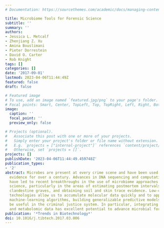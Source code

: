 ```yaml
---
# Documentation: https://sourcethemes.com/academic/docs/managing-content/

title: Microbiome Tools for Forensic Science
subtitle: ''
summary: ''
authors:
- Jessica L. Metcalf
- Zhenjiang Z. Xu
- Amina Bouslimani
- Pieter Dorrestein
- David O. Carter
- Rob Knight
tags: []
categories: []
date: '2017-09-01'
lastmod: 2023-04-06T11:44:49Z
featured: false
draft: false

# Featured image
# To use, add an image named `featured.jpg/png` to your page's folder.
# Focal points: Smart, Center, TopLeft, Top, TopRight, Left, Right, BottomLeft, Bottom, BottomRight.
image:
  caption: ''
  focal_point: ''
  preview_only: false

# Projects (optional).
#   Associate this post with one or more of your projects.
#   Simply enter your project's folder or file name without extension.
#   E.g. `projects = ["internal-project"]` references `content/project/deep-learning/index.md`.
#   Otherwise, set `projects = []`.
projects: []
publishDate: '2023-04-06T11:44:49.459748Z'
publication_types:
- '2'
abstract: Microbes are present at every crime scene and have been used as physical
  evidence for over a century. Advances in DNA sequencing and computational approaches
  have led to recent breakthroughs in the use of microbiome approaches for forensic
  science, particularly in the areas of estimating postmortem intervals (PMIs), locating
  clandestine graves, and obtaining soil and skin trace evidence. Low-cost, high-throughput
  technologies allow us to accumulate molecular data quickly and to apply sophisticated
  machine-learning algorithms, building generalizable predictive models that will
  be useful in the criminal justice system. In particular, integrating microbiome
  and metabolomic data has excellent potential to advance microbial forensics.
publication: '*Trends in Biotechnology*'
doi: 10.1016/j.tibtech.2017.03.006
---
```

